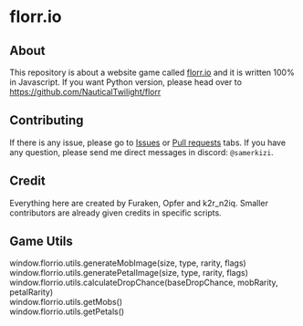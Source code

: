 # florr.io
## About
This repository is about a website game called [florr.io](https://florr.io/) and it is written 100% in Javascript. If you want Python version, please head over to https://github.com/NauticalTwilight/florr

## Contributing
If there is any issue, please go to [Issues](https://github.com/Furaken/florr.io/issues) or [Pull requests](https://github.com/Furaken/florr.io/pulls) tabs.
If you have any question, please send me direct messages in discord: `@samerkizi`.

## Credit
Everything here are created by Furaken, Opfer and k2r_n2iq.
Smaller contributors are already given credits in specific scripts.

## Game Utils
window.florrio.utils.generateMobImage(size, type, rarity, flags)<br>
window.florrio.utils.generatePetalImage(size, type, rarity, flags)<br>
window.florrio.utils.calculateDropChance(baseDropChance, mobRarity, petalRarity)<br>
window.florrio.utils.getMobs()<br>
window.florrio.utils.getPetals()